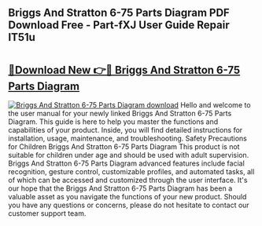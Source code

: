 ## Briggs And Stratton 6-75 Parts Diagram PDF Download Free - Part-fXJ User Guide Repair lT51u

# <h2><a href="http://dfo6jo.blite.top/?on=Briggs+And+Stratton+6-75+Parts+Diagram">🔗Download New 👉🔴 Briggs And Stratton 6-75 Parts Diagram</a></h2>

[![Briggs And Stratton 6-75 Parts Diagram download](https://i.imgur.com/lujVjoI.png)](http://dfo6jo.blite.top/?on=Briggs+And+Stratton+6-75+Parts+Diagram)
Hello and welcome to the user manual for your newly linked Briggs And Stratton 6-75 Parts Diagram. This guide is here to help you master the functions and capabilities of your product. Inside, you will find detailed instructions for installation, usage, maintenance, and troubleshooting. Safety Precautions for Children Briggs And Stratton 6-75 Parts Diagram This product is not suitable for children under age and should be used with adult supervision. Briggs And Stratton 6-75 Parts Diagram advanced features include facial recognition, gesture control, customizable profiles, and automated tasks, all of which can be accessed and customized through the user interface. It's our hope that the Briggs And Stratton 6-75 Parts Diagram has been a valuable asset as you navigate the functions of your new product. Should you have any questions or concerns, please do not hesitate to contact our customer support team.
